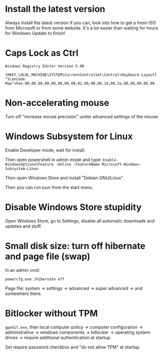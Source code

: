 # Install the latest version

Always install the latest version if you can, look into how to get a
fresh ISO from Microsoft or from some website.  It's a lot easier than
waiting for hours for Windows Update to finish!

# Caps Lock as Ctrl

    Windows Registry Editor Version 5.00
    
    [HKEY_LOCAL_MACHINE\SYSTEM\CurrentControlSet\Control\Keyboard Layout]
    "Scancode Map"=hex:00,00,00,00,00,00,00,00,02,00,00,00,1d,00,3a,00,00,00,00,00

# Non-accelerating mouse

Turn off "increase mouse precision" under advanced settings of the mouse.

# Windows Subsystem for Linux

Enable Developer mode, wait for install.

Then open powershell in admin mode and type: `Enable-WindowsOptionalFeature -Online -FeatureName Microsoft-Windows-Subsystem-Linux
`

Then open Windows Store and install "Debian GNU/Linux".

Then you can run `bash` from the start menu.

# Disable Windows Store stupidity

Open Windows Store, go to Settings, disable all automatic downloads
and updates and stuff.

# Small disk size: turn off hibernate and page file (swap)

In an admin cmd:

    powercfg.exe /hibernate off

Page file: system -> settings -> advanced -> super advanced -> and somewhere there.

# Bitlocker without TPM

`gpedit.exe`, then local computer policy -> computer configuration -> administrative -> windows components -> bitlocker -> operating system drives -> require additional authentication at startup.

Set require password checkbox and "do not allow TPM" at startup.
